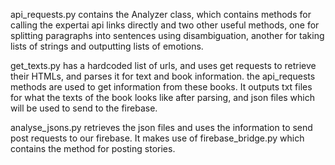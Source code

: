 api_requests.py contains the Analyzer class, which contains methods for calling the expertai api links directly and two other useful methods, one for splitting paragraphs into sentences using disambiguation, another for taking lists of strings and outputting lists of emotions.

get_texts.py has a hardcoded list of urls, and uses get requests to retrieve their HTMLs, and parses it for text and book information. the api_requests methods are used to get information from these books. It outputs txt files for what the texts of the book looks like after parsing, and json files which will be used to send to the firebase.

analyse_jsons.py retrieves the json files and uses the information to send post requests to our firebase. It makes use of firebase_bridge.py which contains the method for posting stories.